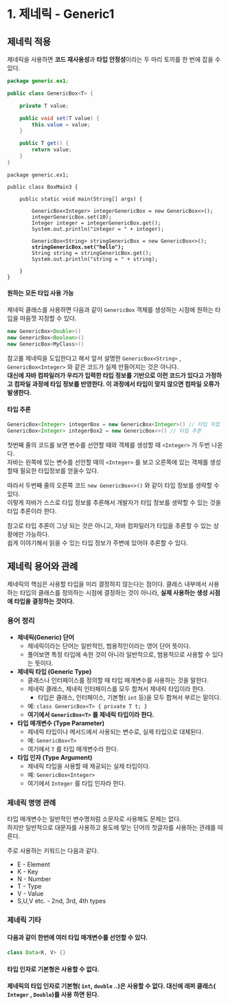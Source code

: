 # 1. 제네릭 - Generic1

## 제네릭 적용&#x20;

제네릭을 사용하면 **코드 재사용성**과 **타입 안정성**이라는 두 마리 토끼를 한 번에 잡을 수 있다.&#x20;

```java
package generic.ex1;

public class GenericBox<T> {

    private T value;

    public void set(T value) {
        this.value = value;
    }

    public T get() {
        return value;
    }
}
```

<pre class="language-java"><code class="lang-java">package generic.ex1;

public class BoxMain3 {

    public static void main(String[] args) {

        GenericBox&#x3C;Integer> integerGenericBox = new GenericBox&#x3C;>();
        integerGenericBox.set(10);
        Integer integer = integerGenericBox.get();
        System.out.println("integer = " + integer);

        GenericBox&#x3C;String> stringGenericBox = new GenericBox&#x3C;>();
<strong>        stringGenericBox.set("hello");
</strong>        String string = stringGenericBox.get();
        System.out.println("string = " + string);

    }
}
</code></pre>

#### 원하는 모든 타입 사용 가능&#x20;

제네릭 클래스를 사용하면 다음과 같이 `GenericBox` 객체를 생성하는 시점에 원하는 타입을 마음껏 지정할 수 있다.&#x20;

```java
new GenericBox<Double>()
new GenericBox<Boolean>()
new GenericBox<MyClass>()
```

참고롤 제네릭을 도입한다고 해서 앞서 설명한 `GenericBox<String>` , `GenericBox<Integer>` 와 같은 코드가 실제 만들어지는 것은 아니다. \
**대신에 자바 컴파일러가 우리가 입력한 타입 정보를 기반으로 이런 코드가 있다고 가정하 고 컴파일 과정에 타입 정보를 반영한다. 이 과정에서 타입이 맞지 않으면 컴파일 오류가 발생한다.**

#### **타입 추론**&#x20;

```java
GenericBox<Integer> integerBox = new GenericBox<Integer>() // 타입 직접 입력 
GenericBox<Integer> integerBox2 = new GenericBox<>() // 타입 추론
```

첫번째 줄의 코드를 보면 변수를 선언할 때와 객체를 생성할 때 `<Integer>` 가 두번 나온다.\
자바는 왼쪽에 있는 변수를 선언할 때의 `<Integer>` 를 보고 오른쪽에 있는 객체를 생성할때 필요한 타입정보를 얻을수 있다.

따라서 두번째 줄의 오른쪽 코드 `new GenericBox<>()` 와 같이 타입 정보를 생략할 수 있다. \
이렇게 자바가 스스로 타입 정보를 추론해서 개발자가 타입 정보를 생략할 수 있는 것을 타입 추론이라 한다.

참고로 타입 추론이 그냥 되는 것은 아니고, 자바 컴파일러가 타입을 추론할 수 있는 상황에만 가능하다. \
쉽게 이야기해서 읽을 수 있는 타입 정보가 주변에 있어야 추론할 수 있다.

## 제네릭 용어와 관례&#x20;

제네릭의 핵심은 사용할 타입을 미리 결정하지 않는다는 점이다. 클래스 내부에서 사용하는 타입의 클래스를 정의하는 시점에 결정하는 것이 아니라, **실제 사용하는 생성 시점에 타입을 결정하는 것이다.**&#x20;

### **용어 정리**&#x20;

* **제네릭(Generic) 단어**
  * 제네릭이라는 단어는 일반적인, 범용적인이라는 영어 단어 뜻이다.
  * 풀어보면 특정 타입에 속한 것이 아니라 일반적으로, 범용적으로 사용할 수 있다는 뜻이다.
* **제네릭 타입 (Generic Type)**
  * 클래스나 인터페이스를 정의할 때 타입 매개변수를 사용하는 것을 말한다.&#x20;
  * 제네릭 클래스, 제네릭 인터페이스를 모두 합쳐서 제네릭 타입이라 한다.
    * 타입은 클래스, 인터페이스, 기본형( `int` 등)을 모두 합쳐서 부르는 말이다.&#x20;
  * 예: `class GenericBox<T> { private T t; }`
  * **여기에서 `GenericBox<T>` 를 제네릭 타입이라 한다.**
* **타입 매개변수 (Type Parameter)**
  * 제네릭 타입이나 메서드에서 사용되는 변수로, 실제 타입으로 대체된다.&#x20;
  * 예: `GenericBox<T>`
  * 여기에서 `T` 를 타입 매개변수라 한다.
* **타입 인자 (Type Argument)**
  * 제네릭 타입을 사용할 때 제공되는 실제 타입이다.&#x20;
  * 예: `GenericBox<Integer>`
  * 여기에서 `Integer` 를 타입 인자라 한다.

### 제네릭 명명 관례&#x20;

타입 매개변수는 일반적인 변수명처럼 소문자로 사용해도 문제는 없다.\
하지만 일반적으로 대문자를 사용하고 용도에 맞는 단어의 첫글자를 사용하는 관례를 따른다.

주로 사용하는 키워드는 다음과 같다.&#x20;

* E - Element
* K - Key
* N - Number
* T - Type
* V - Value
* S,U,V etc. - 2nd, 3rd, 4th types

### 제네릭 기타

#### 다음과 같이 한번에 여러 타입 매개변수를 선언할 수 있다.&#x20;

```java
class Data<K, V> {}
```

#### 타입 인자로 기본형은 사용할 수 없다.

#### 제네릭의 타입 인자로 기본형( `int`, `double` ..)은 사용할 수 없다. 대신에 래퍼 클래스( `Integer` , `Double`)를 사용 하면 된다.
